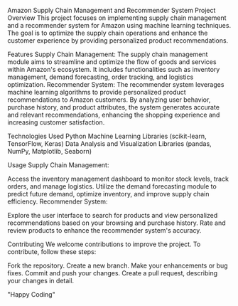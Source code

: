 Amazon Supply Chain Management and Recommender System Project
Overview
This project focuses on implementing supply chain management and a recommender system for Amazon using machine learning techniques. The goal is to optimize the supply chain operations and enhance the customer experience by providing personalized product recommendations.

Features
Supply Chain Management: The supply chain management module aims to streamline and optimize the flow of goods and services within Amazon's ecosystem. It includes functionalities such as inventory management, demand forecasting, order tracking, and logistics optimization.
Recommender System: The recommender system leverages machine learning algorithms to provide personalized product recommendations to Amazon customers. By analyzing user behavior, purchase history, and product attributes, the system generates accurate and relevant recommendations, enhancing the shopping experience and increasing customer satisfaction.

Technologies Used
Python
Machine Learning Libraries (scikit-learn, TensorFlow, Keras)
Data Analysis and Visualization Libraries (pandas, NumPy, Matplotlib, Seaborn)

Usage
Supply Chain Management:

Access the inventory management dashboard to monitor stock levels, track orders, and manage logistics.
Utilize the demand forecasting module to predict future demand, optimize inventory, and improve supply chain efficiency.
Recommender System:

Explore the user interface to search for products and view personalized recommendations based on your browsing and purchase history.
Rate and review products to enhance the recommender system's accuracy.

Contributing
We welcome contributions to improve the project. To contribute, follow these steps:

Fork the repository.
Create a new branch.
Make your enhancements or bug fixes.
Commit and push your changes.
Create a pull request, describing your changes in detail.

"Happy Coding"
